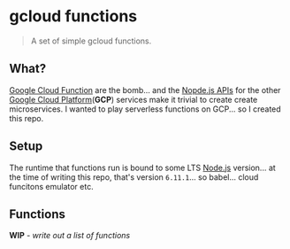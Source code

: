 # gcloud functions

> A set of simple gcloud functions.

## What?

[Google Cloud Function](https://cloud.google.com/functions/) are the bomb... and the [Nopde.js APIs](https://github.com/GoogleCloudPlatform/google-cloud-node) for the other [Google Cloud Platform](https://cloud.google.com/)(**GCP**) services make it trivial to create create microservices. I wanted to play serverless functions on GCP... so I created this repo.

## Setup

The runtime that functions run is bound to some LTS [Node.js](https://nodejs.org/en/) version... at the time of writing this repo, that's version `6.11.1`... so babel... cloud funcitons emulator etc.

## Functions

**WIP** - *write out a list of functions*

